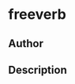 # freeverb

## Author

<!-- Insert Your Name Here -->

## Description

<!-- Describe your example here -->
